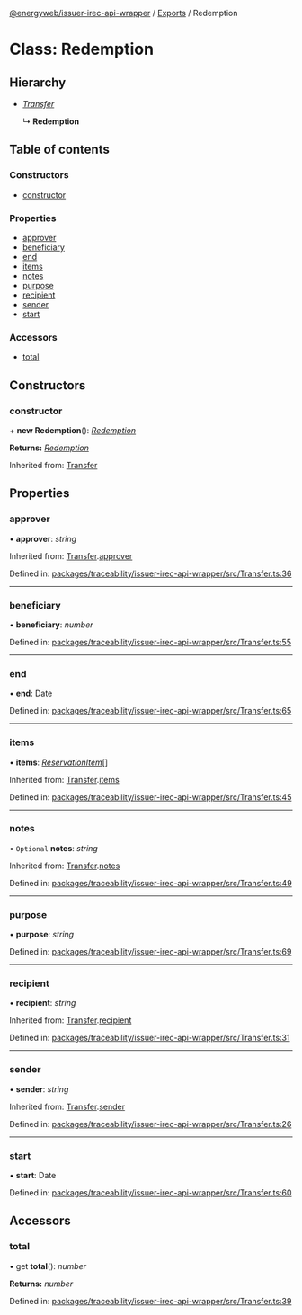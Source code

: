 [@energyweb/issuer-irec-api-wrapper](../README.md) / [Exports](../modules.md) / Redemption

# Class: Redemption

## Hierarchy

* [*Transfer*](transfer.md)

  ↳ **Redemption**

## Table of contents

### Constructors

- [constructor](redemption.md#constructor)

### Properties

- [approver](redemption.md#approver)
- [beneficiary](redemption.md#beneficiary)
- [end](redemption.md#end)
- [items](redemption.md#items)
- [notes](redemption.md#notes)
- [purpose](redemption.md#purpose)
- [recipient](redemption.md#recipient)
- [sender](redemption.md#sender)
- [start](redemption.md#start)

### Accessors

- [total](redemption.md#total)

## Constructors

### constructor

\+ **new Redemption**(): [*Redemption*](redemption.md)

**Returns:** [*Redemption*](redemption.md)

Inherited from: [Transfer](transfer.md)

## Properties

### approver

• **approver**: *string*

Inherited from: [Transfer](transfer.md).[approver](transfer.md#approver)

Defined in: [packages/traceability/issuer-irec-api-wrapper/src/Transfer.ts:36](https://github.com/energywebfoundation/origin/blob/1ec4bda2/packages/traceability/issuer-irec-api-wrapper/src/Transfer.ts#L36)

___

### beneficiary

• **beneficiary**: *number*

Defined in: [packages/traceability/issuer-irec-api-wrapper/src/Transfer.ts:55](https://github.com/energywebfoundation/origin/blob/1ec4bda2/packages/traceability/issuer-irec-api-wrapper/src/Transfer.ts#L55)

___

### end

• **end**: Date

Defined in: [packages/traceability/issuer-irec-api-wrapper/src/Transfer.ts:65](https://github.com/energywebfoundation/origin/blob/1ec4bda2/packages/traceability/issuer-irec-api-wrapper/src/Transfer.ts#L65)

___

### items

• **items**: [*ReservationItem*](reservationitem.md)[]

Inherited from: [Transfer](transfer.md).[items](transfer.md#items)

Defined in: [packages/traceability/issuer-irec-api-wrapper/src/Transfer.ts:45](https://github.com/energywebfoundation/origin/blob/1ec4bda2/packages/traceability/issuer-irec-api-wrapper/src/Transfer.ts#L45)

___

### notes

• `Optional` **notes**: *string*

Inherited from: [Transfer](transfer.md).[notes](transfer.md#notes)

Defined in: [packages/traceability/issuer-irec-api-wrapper/src/Transfer.ts:49](https://github.com/energywebfoundation/origin/blob/1ec4bda2/packages/traceability/issuer-irec-api-wrapper/src/Transfer.ts#L49)

___

### purpose

• **purpose**: *string*

Defined in: [packages/traceability/issuer-irec-api-wrapper/src/Transfer.ts:69](https://github.com/energywebfoundation/origin/blob/1ec4bda2/packages/traceability/issuer-irec-api-wrapper/src/Transfer.ts#L69)

___

### recipient

• **recipient**: *string*

Inherited from: [Transfer](transfer.md).[recipient](transfer.md#recipient)

Defined in: [packages/traceability/issuer-irec-api-wrapper/src/Transfer.ts:31](https://github.com/energywebfoundation/origin/blob/1ec4bda2/packages/traceability/issuer-irec-api-wrapper/src/Transfer.ts#L31)

___

### sender

• **sender**: *string*

Inherited from: [Transfer](transfer.md).[sender](transfer.md#sender)

Defined in: [packages/traceability/issuer-irec-api-wrapper/src/Transfer.ts:26](https://github.com/energywebfoundation/origin/blob/1ec4bda2/packages/traceability/issuer-irec-api-wrapper/src/Transfer.ts#L26)

___

### start

• **start**: Date

Defined in: [packages/traceability/issuer-irec-api-wrapper/src/Transfer.ts:60](https://github.com/energywebfoundation/origin/blob/1ec4bda2/packages/traceability/issuer-irec-api-wrapper/src/Transfer.ts#L60)

## Accessors

### total

• get **total**(): *number*

**Returns:** *number*

Defined in: [packages/traceability/issuer-irec-api-wrapper/src/Transfer.ts:39](https://github.com/energywebfoundation/origin/blob/1ec4bda2/packages/traceability/issuer-irec-api-wrapper/src/Transfer.ts#L39)
